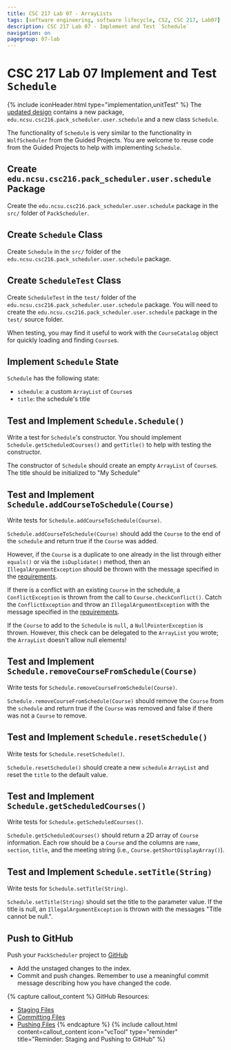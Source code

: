 ```yaml
---
title: CSC 217 Lab 07 - ArrayLists
tags: [software engineering, software lifecycle, CS2, CSC 217, Lab07]
description: CSC 217 Lab 07 - Implement and Test `Schedule`
navigation: on
pagegroup: 07-lab
---
```


# CSC 217 Lab 07 Implement and Test `Schedule`
{% include iconHeader.html type="implementation,unitTest" %}
The [updated design](07-lab-design) contains a new package, `edu.ncsu.csc216.pack_scheduler.user.schedule` and a new class `Schedule`.  

The functionality of `Schedule` is very similar to the functionality in `WolfScheduler` from the Guided Projects.  You are welcome to reuse code from the Guided Projects to help with implementing `Schedule`.


## Create `edu.ncsu.csc216.pack_scheduler.user.schedule` Package
Create the `edu.ncsu.csc216.pack_scheduler.user.schedule` package in the `src/` folder of `PackScheduler`.


## Create `Schedule` Class
Create `Schedule` in the `src/` folder of the `edu.ncsu.csc216.pack_scheduler.user.schedule` package.  


## Create `ScheduleTest` Class
Create `ScheduleTest` in the `test/` folder of the `edu.ncsu.csc216.pack_scheduler.user.schedule` package.  You will need to create the `edu.ncsu.csc216.pack_scheduler.user.schedule` package in the `test/` source folder.

When testing, you may find it useful to work with the `CourseCatalog` object for quickly loading and finding `Course`s.


## Implement `Schedule` State
`Schedule` has the following state:

  * `schedule`: a custom `ArrayList` of `Course`s
  * `title`: the schedule's title
  

## Test and Implement `Schedule.Schedule()`
Write a test for `Schedule`'s constructor.  You should implement `Schedule.getScheduledCourses()` and `getTitle()` to help with testing the constructor.

The constructor of `Schedule` should create an empty `ArrayList` of `Course`s.  The title should be initialized to "My Schedule"  


## Test and Implement `Schedule.addCourseToSchedule(Course)`
Write tests for `Schedule.addCourseToSchedule(Course)`.  

`Schedule.addCourseToSchedule(Course)` should add the `Course` to the end of the `schedule` and return true if the `Course` was added.  

However, if the `Course` is a duplicate to one already in the list through either `equals()` or via the `isDuplidate()` method, then an `IllegalArgumentException` should be thrown with the message specified in the [requirements](07-lab-requirements).  

If there is a conflict with an existing `Course` in the schedule, a `ConflictException` is thrown from the call to `Course.checkConflict()`.  Catch the `ConflictException` and throw an `IllegalArgumentException` with the  message specified in the [requirements](07-lab-requirements).

If the `Course` to add to the `Schedule` is `null`, a `NullPointerException` is thrown. However, this check can be delegated to the `ArrayList` you wrote; the `ArrayList` doesn't allow null elements!


## Test and Implement `Schedule.removeCourseFromSchedule(Course)`
Write tests for `Schedule.removeCourseFromSchedule(Course)`.  

`Schedule.removeCourseFromSchedule(Course)` should remove the `Course` from the `schedule` and return true if the `Course` was removed and false if there was not a `Course` to remove.


## Test and Implement `Schedule.resetSchedule()`
Write tests for `Schedule.resetSchedule()`.  

`Schedule.resetSchedule()` should create a new `schedule` `ArrayList` and reset the `title` to the default value.


## Test and Implement `Schedule.getScheduledCourses()`
Write tests for `Schedule.getScheduledCourses()`.  

`Schedule.getScheduledCourses()` should return a 2D array of `Course` information.  Each row should be a `Course` and the columns are `name`, `section`, `title`, and the meeting string (i.e., `Course.getShortDisplayArray()`).


## Test and Implement `Schedule.setTitle(String)`
Write tests for `Schedule.setTitle(String)`.  

`Schedule.setTitle(String)` should set the title to the parameter value.  If the title is null, an `IllegalArgumentException` is thrown with the messages "Title cannot be null.".


## Push to GitHub
Push your `PackScheduler` project to [GitHub](https://github.ncsu.edu)

  * Add the unstaged changes to the index.
  * Commit and push changes.  Remember to use a meaningful commit message describing how you have changed the code.  


{% capture callout_content %}
GitHub Resources:

  * [Staging Files](https://pages.github.ncsu.edu/engr-csc-software-development/practices-tools/git/git-staging)
  * [Committing Files](https://pages.github.ncsu.edu/engr-csc-software-development/practices-tools/git/git-commit)
  * [Pushing Files](https://pages.github.ncsu.edu/engr-csc-software-development/practices-tools/git/git-push)
{% endcapture %}
{% include callout.html content=callout_content icon="vcTool" type="reminder" title="Reminder: Staging and Pushing to GitHub" %}
